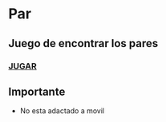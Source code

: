 # Par
## Juego de encontrar los pares 

### [JUGAR](https://adriancm21.github.io/Par/)

## Importante
* No esta adactado a movil
